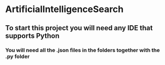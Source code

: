 # ArtificialIntelligenceSearch

## To start this project you will need any IDE that supports Python

### You will need all the .json files in the folders together with the .py folder
